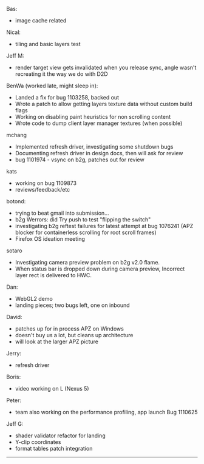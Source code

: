 Bas:
* image cache related



Nical:
* tiling and basic layers test



Jeff M:
* render target view gets invalidated when you release sync, angle wasn't recreating it the way we do with D2D



BenWa (worked late, might sleep in):
* Landed a fix for bug 1103258, backed out
* Wrote a patch to allow getting layers texture data without custom build flags
* Working on disabling paint heuristics for non scrolling content
* Wrote code to dump client layer manager textures (when possible)



mchang
* Implemented refresh driver, investigating some shutdown bugs
* Documenting refresh driver in design docs, then will ask for review
* bug 1101974 - vsync on b2g, patches out for review



kats
* working on bug 1109873
* reviews/feedback/etc



botond:
* trying to beat gmail into submission...
* b2g Werrors: did Try push to test "flipping the switch"
* investigating b2g reftest failures for latest attempt at bug 1076241 (APZ blocker for containerless scrolling for root scroll frames)
* Firefox OS ideation meeting



sotaro
* Investigating camera preview problem  on b2g v2.0 flame.
* When status bar is dropped down during camera preview, Incorrect layer rect is delivered to HWC.



Dan:
* WebGL2 demo 
* landing pieces; two bugs left, one on inbound



David:
* patches up for in process APZ on Windows
* doesn't buy us a lot, but cleans up architecture
* will look at the larger APZ picture



Jerry:
* refresh driver



Boris:
* video working on L (Nexus 5)



Peter:
* team also working on the performance profiling, app launch Bug 1110625 



Jeff G:
* shader validator refactor for landing
* Y-clip coordinates
* format tables patch integration





________________


